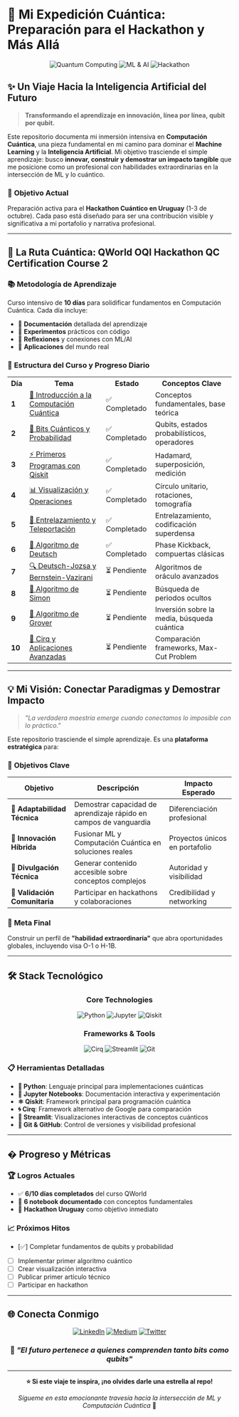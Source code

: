 # 🚀 Mi Expedición Cuántica: Preparación para el Hackathon y Más Allá

<div align="center">

![Quantum Computing](https://img.shields.io/badge/Quantum%20Computing-Active%20Learning-blueviolet?style=for-the-badge&logo=quantum&logoColor=white)
![ML & AI](https://img.shields.io/badge/ML%20%26%20AI-Expert%20Path-brightgreen?style=for-the-badge&logo=tensorflow&logoColor=white)
![Hackathon](https://img.shields.io/badge/Hackathon%20Uruguay-Oct%201--3-orange?style=for-the-badge&logo=calendar&logoColor=white)

</div>

## ✨ Un Viaje Hacia la Inteligencia Artificial del Futuro

> **Transformando el aprendizaje en innovación, línea por línea, qubit por qubit.**

Este repositorio documenta mi inmersión intensiva en **Computación Cuántica**, una pieza fundamental en mi camino para dominar el **Machine Learning** y la **Inteligencia Artificial**. Mi objetivo trasciende el simple aprendizaje: busco **innovar, construir y demostrar un impacto tangible** que me posicione como un profesional con habilidades extraordinarias en la intersección de ML y lo cuántico.

### 🎯 **Objetivo Actual**

Preparación activa para el **Hackathon Cuántico en Uruguay** (1-3 de octubre). Cada paso está diseñado para ser una contribución visible y significativa a mi portafolio y narrativa profesional.

---

## 🧭 La Ruta Cuántica: QWorld OQI Hackathon QC Certification Course 2

### 📚 **Metodología de Aprendizaje**

Curso intensivo de **10 días** para solidificar fundamentos en Computación Cuántica. Cada día incluye:

- 📖 **Documentación** detallada del aprendizaje
- 🧪 **Experimentos** prácticos con código
- 💭 **Reflexiones** y conexiones con ML/AI
- 🔗 **Aplicaciones** del mundo real

### 📅 **Estructura del Curso y Progreso Diario**

<table>
<tr>
<th>Día</th>
<th>Tema</th>
<th>Estado</th>
<th>Conceptos Clave</th>
</tr>

<tr>
<td><strong>1</strong></td>
<td><a href="./Day_1_Intro_to_Quantum/">🌟 Introducción a la Computación Cuántica</a></td>
<td>✅ Completado</td>
<td>Conceptos fundamentales, base teórica</td>
</tr>

<tr>
<td><strong>2</strong></td>
<td><a href="./Day_2_Qubits_and_Probability/">🎲 Bits Cuánticos y Probabilidad</a></td>
<td>✅ Completado</td>
<td>Qubits, estados probabilísticos, operadores</td>
</tr>

<tr>
<td><strong>3</strong></td>
<td><a href="./Day_3_First_Qiskit_Programs/">⚡ Primeros Programas con Qiskit</a></td>
<td>✅ Completado</td>
<td>Hadamard, superposición, medición</td>
</tr>

<tr>
<td><strong>4</strong></td>
<td><a href="./Day_4_Visualization_and_Unit_Circle/">📊 Visualización y Operaciones</a></td>
<td>✅ Completado</td>
<td>Círculo unitario, rotaciones, tomografía</td>
</tr>

<tr>
<td><strong>5</strong></td>
<td><a href="./Day_5_Entanglement_and_Teleportation/">🔗 Entrelazamiento y Teleportación</a></td>
<td>✅ Completado</td>
<td>Entrelazamiento, codificación superdensa</td>
</tr>

<tr>
<td><strong>6</strong></td>
<td><a href="./Day_6_Deutsch_Algorithm/">🎯 Algoritmo de Deutsch</a></td>
<td>✅ Completado</td>
<td>Phase Kickback, compuertas clásicas</td>
</tr>

<tr>
<td><strong>7</strong></td>
<td><a href="./Day_7_Deutsch_Jozsa_Bernstein_Vazirani/">🔍 Deutsch-Jozsa y Bernstein-Vazirani</a></td>
<td>⏳ Pendiente</td>
<td>Algoritmos de oráculo avanzados</td>
</tr>

<tr>
<td><strong>8</strong></td>
<td><a href="./Day_8_Simon_Algorithm/">🔄 Algoritmo de Simon</a></td>
<td>⏳ Pendiente</td>
<td>Búsqueda de periodos ocultos</td>
</tr>

<tr>
<td><strong>9</strong></td>
<td><a href="./Day_9_Grover_Search_Intro_Implementation/">🔎 Algoritmo de Grover</a></td>
<td>⏳ Pendiente</td>
<td>Inversión sobre la media, búsqueda cuántica</td>
</tr>

<tr>
<td><strong>10</strong></td>
<td><a href="./Day_10_Cirq_and_Grover_Applications/">🚀 Cirq y Aplicaciones Avanzadas</a></td>
<td>⏳ Pendiente</td>
<td>Comparación frameworks, Max-Cut Problem</td>
</tr>

</table>

---

## 💡 Mi Visión: Conectar Paradigmas y Demostrar Impacto

> *"La verdadera maestría emerge cuando conectamos lo imposible con lo práctico."*

Este repositorio trasciende el simple aprendizaje. Es una **plataforma estratégica** para:

### 🎯 **Objetivos Clave**

| Objetivo | Descripción | Impacto Esperado |
|----------|-------------|------------------|
| **🧠 Adaptabilidad Técnica** | Demostrar capacidad de aprendizaje rápido en campos de vanguardia | Diferenciación profesional |
| **🔬 Innovación Híbrida** | Fusionar ML y Computación Cuántica en soluciones reales | Proyectos únicos en portafolio |
| **📝 Divulgación Técnica** | Generar contenido accesible sobre conceptos complejos | Autoridad y visibilidad |
| **🤝 Validación Comunitaria** | Participar en hackathons y colaboraciones | Credibilidad y networking |

### 🚀 **Meta Final**

Construir un perfil de **"habilidad extraordinaria"** que abra oportunidades globales, incluyendo visa O-1 o H-1B.

---

## 🛠️ Stack Tecnológico

<div align="center">

### **Core Technologies**

![Python](https://img.shields.io/badge/Python-3776AB?style=for-the-badge&logo=python&logoColor=white)
![Jupyter](https://img.shields.io/badge/Jupyter-F37626?style=for-the-badge&logo=jupyter&logoColor=white)
![Qiskit](https://img.shields.io/badge/Qiskit-6929C4?style=for-the-badge&logo=qiskit&logoColor=white)

### **Frameworks & Tools**

![Cirq](https://img.shields.io/badge/Cirq-4285F4?style=for-the-badge&logo=google&logoColor=white)
![Streamlit](https://img.shields.io/badge/Streamlit-FF4B4B?style=for-the-badge&logo=streamlit&logoColor=white)
![Git](https://img.shields.io/badge/Git-F05032?style=for-the-badge&logo=git&logoColor=white)

</div>

### 📋 **Herramientas Detalladas**

- **🐍 Python**: Lenguaje principal para implementaciones cuánticas
- **📓 Jupyter Notebooks**: Documentación interactiva y experimentación
- **⚛️ Qiskit**: Framework principal para programación cuántica
- **🌀 Cirq**: Framework alternativo de Google para comparación
- **🎨 Streamlit**: Visualizaciones interactivas de conceptos cuánticos
- **🔧 Git & GitHub**: Control de versiones y visibilidad profesional

---

## � Progreso y Métricas

### 🏆 **Logros Actuales**

- ✅ **6/10 días completados** del curso QWorld
- 📝 **6 notebook documentado** con conceptos fundamentales
- 🎯 **Hackathon Uruguay** como objetivo inmediato

### 📈 **Próximos Hitos**

- [✅] Completar fundamentos de qubits y probabilidad
- [ ] Implementar primer algoritmo cuántico
- [ ] Crear visualización interactiva
- [ ] Publicar primer artículo técnico
- [ ] Participar en hackathon

---

## 🌐 Conecta Conmigo

<div align="center">

[![LinkedIn](https://img.shields.io/badge/LinkedIn-0077B5?style=for-the-badge&logo=linkedin&logoColor=white)](https://www.linkedin.com/in/bgteliel/)
[![Medium](https://img.shields.io/badge/Medium-12100E?style=for-the-badge&logo=medium&logoColor=white)](https://medium.com/@elielg26)
[![Twitter](https://img.shields.io/badge/Twitter-1DA1F2?style=for-the-badge&logo=twitter&logoColor=white)](https://x.com/platanitodev)

### 💭 *"El futuro pertenece a quienes comprenden tanto bits como qubits"*

</div>

---

<div align="center">

**⭐ Si este viaje te inspira, ¡no olvides darle una estrella al repo!**

*Sígueme en esta emocionante travesía hacia la intersección de ML y Computación Cuántica* 🚀

</div>
